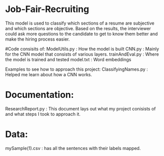 # Job-Fair-Recruiting
This model is used to classify which sections of a resume are subjective and which sections are objective. Based on the results, the interviewer could ask more questions to the candidate to get to know them better and make the hiring process easier.

#Code consisits of:
ModelUtils.py : How the model is built
CNN.py : Mainly for the CNN model that consists of various layers.
trainAndEval.py : Where the model is trained and tested
model.txt : Word embeddings

Examples to see how to approach this project:
ClassifyingNames.py : Helped me learn about how a CNN works.

# Documentation:
ResearchReport.py : This document lays out what my project conisists of and what steps I took to approach it. 

# Data:
mySample(1).csv : has all the sentences with their labels mapped. 
